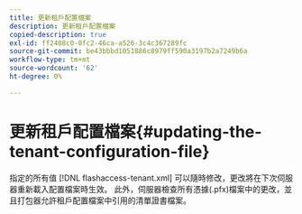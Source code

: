 ```yaml
---
title: 更新租戶配置檔案
description: 更新租戶配置檔案
copied-description: true
exl-id: ff2408c0-0fc2-46ca-a526-3c4c367289fc
source-git-commit: be43bbbd1051886c8979ff590a3197b2a7249b6a
workflow-type: tm+mt
source-wordcount: '62'
ht-degree: 0%

---
```


# 更新租戶配置檔案{#updating-the-tenant-configuration-file}

指定的所有值 [!DNL flashaccess-tenant.xml] 可以隨時修改，更改將在下次伺服器重新載入配置檔案時生效。 此外，伺服器檢查所有憑據(.pfx)檔案中的更改，並且打包器允許租戶配置檔案中引用的清單證書檔案。

